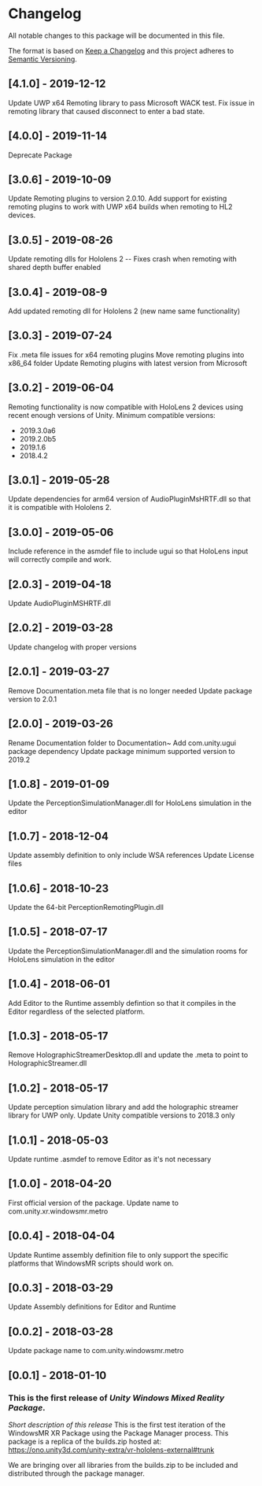 # Changelog
All notable changes to this package will be documented in this file.

The format is based on [Keep a Changelog](http://keepachangelog.com/en/1.0.0/)
and this project adheres to [Semantic Versioning](http://semver.org/spec/v2.0.0.html).

## [4.1.0] - 2019-12-12

Update UWP x64 Remoting library to pass Microsoft WACK test.
Fix issue in remoting library that caused disconnect to enter a bad state.

## [4.0.0] - 2019-11-14

Deprecate Package

## [3.0.6] - 2019-10-09

Update Remoting plugins to version 2.0.10.
Add support for existing remoting plugins to work with UWP x64 builds when remoting to HL2 devices.

## [3.0.5] - 2019-08-26

Update remoting dlls for Hololens 2
-- Fixes crash when remoting with shared depth buffer enabled

## [3.0.4] - 2019-08-9

Add updated remoting dll for Hololens 2 (new name same functionality)

## [3.0.3] - 2019-07-24

Fix .meta file issues for x64 remoting plugins
Move remoting plugins into x86_64 folder
Update Remoting plugins with latest version from Microsoft

## [3.0.2] - 2019-06-04

Remoting functionality is now compatible with HoloLens 2 devices using recent enough versions of Unity. Minimum compatible versions:
- 2019.3.0a6
- 2019.2.0b5
- 2019.1.6
- 2018.4.2

## [3.0.1] - 2019-05-28

Update dependencies for arm64 version of AudioPluginMsHRTF.dll so that it is compatible with Hololens 2.

## [3.0.0] - 2019-05-06

Include reference in the asmdef file to include ugui so that HoloLens input will correctly compile and work.

## [2.0.3] - 2019-04-18

Update AudioPluginMSHRTF.dll

## [2.0.2] - 2019-03-28

Update changelog with proper versions

## [2.0.1] - 2019-03-27

Remove Documentation.meta file that is no longer needed
Update package version to 2.0.1

## [2.0.0] - 2019-03-26

Rename Documentation folder to Documentation~
Add com.unity.ugui package dependency
Update package minimum supported version to 2019.2

## [1.0.8] - 2019-01-09

Update the PerceptionSimulationManager.dll for HoloLens simulation in the editor

## [1.0.7] - 2018-12-04

Update assembly definition to only include WSA references
Update License files

## [1.0.6] - 2018-10-23

Update the 64-bit PerceptionRemotingPlugin.dll 

## [1.0.5] - 2018-07-17

Update the PerceptionSimulationManager.dll and the simulation rooms for HoloLens simulation in the editor

## [1.0.4] - 2018-06-01

Add Editor to the Runtime assembly defintion so that it compiles in the Editor regardless of the selected platform.

## [1.0.3] - 2018-05-17

Remove HolographicStreamerDesktop.dll and update the .meta to point to HolographicStreamer.dll

## [1.0.2] - 2018-05-17

Update perception simulation library and add the holographic streamer library for UWP only.
Update Unity compatible versions to 2018.3 only

## [1.0.1] - 2018-05-03

Update runtime .asmdef to remove Editor as it's not necessary

## [1.0.0] - 2018-04-20

First official version of the package.
Update name to com.unity.xr.windowsmr.metro

## [0.0.4] - 2018-04-04

Update Runtime assembly definition file to only support the specific platforms that WindowsMR scripts should work on.

## [0.0.3] - 2018-03-29

Update Assembly definitions for Editor and Runtime

## [0.0.2] - 2018-03-28

Update package name to com.unity.windowsmr.metro

## [0.0.1] - 2018-01-10

### This is the first release of *Unity Windows Mixed Reality Package*.

*Short description of this release*
This is the first test iteration of the WindowsMR XR Package using the Package Manager process. This package is a replica of the builds.zip hosted at:
https://ono.unity3d.com/unity-extra/vr-hololens-external#trunk

We are bringing over all libraries from the builds.zip to be included and distributed through the package manager.
